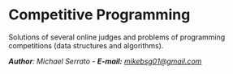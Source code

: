 # Competitive Programming

Solutions of several online judges and problems of programming competitions (data structures and algorithms).

***Author**: Michael Serrato - **E-mail:** <mikebsg01@gmail.com>*
